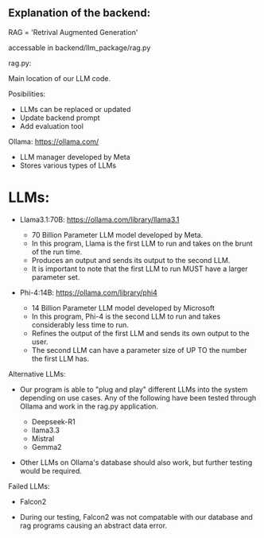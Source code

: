 ## Explanation of the backend:

RAG = 'Retrival Augmented Generation'

accessable in backend/llm_package/rag.py


rag.py:

Main location of our LLM code. 

Posibilities:
- LLMs can be replaced or updated
- Update backend prompt
- Add evaluation tool 

Ollama: <https://ollama.com/>
- LLM manager developed by Meta
- Stores various types of LLMs


# LLMs:

- Llama3.1:70B: <https://ollama.com/library/llama3.1>
    - 70 Billion Parameter LLM model developed by Meta. 
    - In this program, Llama is the first LLM to run and takes on the brunt of the run time.
    - Produces an output and sends its output to the second LLM.
    - It is important to note that the first LLM to run MUST have a larger parameter set.

- Phi-4:14B: <https://ollama.com/library/phi4>
    - 14 Billion Parameter LLM model developed by Microsoft
    - In this program, Phi-4 is the second LLM to run and takes considerably less time to run.
    - Refines the output of the first LLM and sends its own output to the user.
    - The second LLM can have a parameter size of UP TO the number the first LLM has.


Alternative LLMs:
- Our program is able to "plug and play" different LLMs into the system depending on use cases. Any of the following have been tested through Ollama and work in the rag.py application.

    - Deepseek-R1
    - llama3.3
    - Mistral
    - Gemma2

- Other LLMs on Ollama's database should also work, but further testing would be required.

Failed LLMs:

- Falcon2

- During our testing, Falcon2 was not compatable with our database and rag programs causing an abstract data error. 


